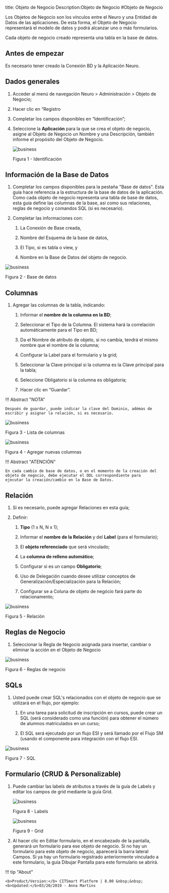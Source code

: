 title: Objeto de Negocio
Description:Objeto de Negocio
#Objeto de Negocio


Los Objetos de Negocio son los vínculos entre el Neuro y una Entidad de Datos de
las aplicaciones. De esta forma, el Objeto de Negocio representará el modelo de
datos y podrá alcanzar uno o más formularios.

Cada objeto de negocio creado representa una tabla en la base de datos.


Antes de empezar
----------------

Es necesario tener creado la Conexión BD y la Aplicación Neuro.

## Dados generales

1.  Acceder al menú de navegación Neuro > Administración > Objeto de Negocio;

2.  Hacer clic en “Registro

3.  Completar los campos disponibles en “Identificación”;

4.  Seleccione la **Aplicación** para la que se crea el objeto de negocio, asigne al Objeto de Negocio un Nombre y una Descripción, también informe el propósito del Objeto de Negocio.
    
    ![business](images/neuro-9.jpg)

    Figura 1 - Identificación

## Información de la Base de Datos

1.  Completar los campos disponibles para la pestaña "Base de datos". Esta guía
    hace referencia a la estructura de la base de datos de la aplicación. Como
    cada objeto de negocio representa una tabla de base de datos, esta guía
    define las columnas de la base, así como sus relaciones, reglas de negocio y
    comandos SQL (si es necesario).


2.  Completar las informaciones con:

    1.  La Conexión de Base creada,

    2.  Nombre del Esquema de la base de datos,

    3.  El Tipo, si es tabla o view, y 

    4.  Nombre en la Base de Datos del objeto de negocio.
    

![business](images/neuro-10.jpg)

Figura 2 - Base de datos


## Columnas

1.  Agregar las columnas de la tabla, indicando:

    1.  Informar el **nombre de la columna en la BD**;

    2.  Seleccionar el Tipo de la Columna. El sistema hará la correlación automáticamente para el Tipo en BD;

    3.  Da el Nombre de atributo de objeto, si no cambia, tendrá el mismo nombre que el nombre de la columna;

    4.  Configurar la Label para el formulario y la grid;

    5.  Seleccionar la Clave principal si la columna es la Clave principal para la tabla;

    6.  Seleccione Obligatorio si la columna es obligatoria;

    7.  Hacer clic en “Guardar”.
    
!!! Abstract "NOTA"

    Después de guardar, puede indicar la clave del Dominio, adémas de escribir y asignar la relación, si es necesario.
    

![business](images/neuro-11.jpg)

Figura 3 - Lista de columnas

![business](images/neuro-12.jpg)

Figura 4 - Agregar nuevas columnas


!!! Abstract "ATENCIÓN"

    En cada cambio de base de datos, o en el momento de la creación del objeto de negocio, debe ejecutar el DDL correspondiente para         ejecutar la creación/cambio en la Base de Datos.
    
## Relación

1.  Si es necesario, puede agregar Relaciones en esta guía;

2.  Definir:

    1.  **Tipo** (1 x N, N x 1);

    2.  Informar el **nombre de la Relación** y del **Label** (para el formulario);

    3.  El **objeto referenciado** que será vinculado;

    4.  La **columna de relleno automático**;

    5.  Configurar si es un campo **Obligatorio**;

    6.  Uso de Delegación cuando desee utilizar conceptos de Generalización/Especialización para la Relación;

    7.  Configurar se a Coluna de objeto de negócio fará parte do relacionamento;
    
    
![business](images/neuro-13.jpg)

Figura 5 - Relación 

## Reglas de Negocio

1.	Seleccionar la Regla de Negocio asignada para insertar, cambiar o eliminar la acción en el Objeto de Negocio  


![business](images/neuro-14.jpg)

Figura 6 - Reglas de negocio
    
## SQLs 

1.  Usted puede crear SQL's relacionados con el objeto de negocio que se utilizará en el flujo, por ejemplo:

    1.  En una tarea para solicitud de inscripción en cursos, puede crear un SQL (será considerado como una función) para obtener el             número de alumnos matriculados en un curso;

    2.  El SQL será ejecutado por un flujo ESI y será llamado por el Flujo SM (usando el componente para integración con el flujo ESI.
  
    
![business](images/neuro-15.jpg)

Figura 7 - SQL

## Formulario (CRUD & Personalizable)

1.	Puede cambiar las labels de atributos a través de la guía de Labels y editar los campos de grid mediante la guía Grid.

    ![business](images/neuro-16.jpg)

    Figura 8 - Labels


    ![business](images/neuro-17.jpg)

    Figura 9 - Grid

2.	Al hacer clic en Editar formulario, en el encabezado de la pantalla, generará un formulario para ese objeto de negocio. Si no hay un formulario para este objeto de negocio, aparecerá la barra lateral Campos. Si ya hay un formulario registrado anteriormente vinculado a este formulario, la guía Dibujar Pantalla para este formulario se abrirá.


!!! tip "About"

    <b>Product/Version:</b> CITSmart Platform | 8.00 &nbsp;&nbsp;
    <b>Updated:</b>03/20/2019 - Anna Martins  

